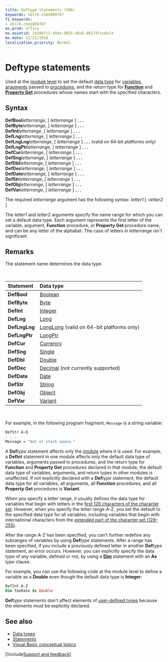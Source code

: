 ```yaml
---
title: Deftype statements (VBA)
keywords: vblr6.chm1008787
f1_keywords:
- vblr6.chm1008787
ms.prod: office
ms.assetid: 14396fc2-494a-9025-d8a5-86174fcc8a74
ms.date: 12/21/2018
localization_priority: Normal
---
```



# Deftype statements

Used at the [module level](../../Glossary/vbe-glossary.md#module-level) to set the default [data type](../../reference/user-interface-help/data-type-summary.md) for [variables](../../Glossary/vbe-glossary.md#variable), [arguments](../../Glossary/vbe-glossary.md#argument) passed to [procedures](../../Glossary/vbe-glossary.md#procedure), and the return type for **[Function](../../reference/user-interface-help/function-statement.md)** and **[Property Get](../../reference/user-interface-help/property-get-statement.md)** procedures whose names start with the specified characters.

## Syntax

**DefBool**_letterrange_, [ _letterrange_ ] **. . .** <br/>
**DefByte**_letterrange_, [ _letterrange_ ] **. . .** <br/>
**DefInt**_letterrange_, [ _letterrange_ ] **. . .** <br/>
**DefLng**_letterrange_, [ _letterrange_ ] **. . .** <br/>
**DefLngLng**_letterrange_, [ _letterrange_ ] **. . .** (valid on 64-bit platforms only) <br/> 
**DefLngPtr**_letterrange_, [ _letterrange_ ] **. . .** <br/>
**DefCur**_letterrange_, [ _letterrange_ ] **. . .** <br/>
**DefSng**_letterrange_, [ _letterrange_ ] **. . .** <br/>
**DefDbl**_letterrange_, [ _letterrange_ ] **. . .** <br/>
**DefDec**_letterrange_, [ _letterrange_ ] **. . .** <br/>
**DefDate**_letterrange_, [ _letterrange_ ] **. . .** <br/>
**DefStr**_letterrange_, [ _letterrange_ ] **. . .** <br/>
**DefObj**_letterrange_, [ _letterrange_ ] **. . .** <br/>
**DefVar**_letterrange_, [ _letterrange_ ] **. . .**

The required _letterrange_ argument has the following syntax: _letter1_ [ **-**_letter2_ ]

The _letter1_ and _letter2_ arguments specify the name range for which you can set a default data type. Each argument represents the first letter of the variable, argument, **Function** procedure, or **Property Get** procedure name, and can be any letter of the alphabet. The case of letters in _letterrange_ isn't significant.

## Remarks

The statement name determines the data type.

<br/>

|Statement|Data type|
|:-----|:-----|
|**DefBool**|[Boolean](../../Glossary/vbe-glossary.md#boolean-data-type)|
|**DefByte**|[Byte](../../Glossary/vbe-glossary.md#byte-data-type)|
|**DefInt**|[Integer](../../Glossary/vbe-glossary.md#integer-data-type)|
|**DefLng**|[Long](../../Glossary/vbe-glossary.md#long-data-type)|
|**DefLngLng**|[LongLong](../../reference/User-Interface-Help/longlong-data-type.md) (valid on 64-bit platforms only)|
|**DefLngPtr**|[LongPtr](../../reference/User-Interface-Help/longptr-data-type.md)|
|**DefCur**|[Currency](../../Glossary/vbe-glossary.md#currency-data-type)|
|**DefSng**|[Single](../../Glossary/vbe-glossary.md#single-data-type)|
|**DefDbl**|[Double](../../Glossary/vbe-glossary.md#double-data-type)|
|**DefDec**|[Decimal](../../Glossary/vbe-glossary.md#decimal-data-type) (not currently supported)|
|**DefDate**|[Date](../../Glossary/vbe-glossary.md#date-data-type)|
|**DefStr**|[String](../../Glossary/vbe-glossary.md#string-data-type)|
|**DefObj**|[Object](../../Glossary/vbe-glossary.md#object)|
|**DefVar**|[Variant](../../Glossary/vbe-glossary.md#variant-data-type)|

<br/>

For example, in the following program fragment, `Message` is a string variable:

```vb
DefStr A-Q
. . .
Message = "Out of stack space."
```

A **Def**_type_ statement affects only the [module](../../Glossary/vbe-glossary.md#module) where it is used. For example, a **DefInt** statement in one module affects only the default data type of variables, arguments passed to procedures, and the return type for **Function** and **Property Get** procedures declared in that module; the default data type of variables, arguments, and return types in other modules is unaffected. If not explicitly declared with a **Def**_type_ statement, the default data type for all variables, all arguments, all **Function** procedures, and all **Property Get** procedures is **Variant**.

When you specify a letter range, it usually defines the data type for variables that begin with letters in the [first 128 characters of the character set](../../reference/user-interface-help/character-set-0127.md). However, when you specify the letter range A&ndash;Z, you set the default to the specified data type for all variables, including variables that begin with international characters from the [extended part of the character set (128&ndash;255)](../../reference/user-interface-help/character-set-128255.md).

After the range A-Z has been specified, you can't further redefine any subranges of variables by using **Def**_type_ statements. After a range has been specified, if you include a previously defined letter in another **Def**_type_ statement, an error occurs. However, you can explicitly specify the data type of any variable, defined or not, by using a **[Dim](../../reference/user-interface-help/dim-statement.md)** statement with an **As** _type_ clause. 

For example, you can use the following code at the module level to define a variable as a **Double** even though the default data type is **Integer**: 

```vb
DefInt A-Z
Dim TaxRate As Double
```

**Def**_type_ statements don't affect elements of [user-defined types](../../Glossary/vbe-glossary.md#user-defined-type) because the elements must be explicitly declared.


<!--[MISSING EXAMPLE CODE] ## Example

This example shows various uses of the **Def**_type_ statements to set default data types of variables and function procedures whose names start with specified characters. The default data type can be overridden only by explicit assignment by using the **Dim** statement. **Def**_type_ statements can only be used at the module level (that is, not within procedures).--> 


## See also

- [Data types](../../reference/user-interface-help/data-type-summary.md)
- [Statements](../../reference/statements.md)
- [Visual Basic conceptual topics](../../reference/user-interface-help/visual-basic-conceptual-topics.md)

[!include[Support and feedback](~/includes/feedback-boilerplate.md)]